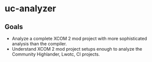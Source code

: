 # uc-analyzer

## Goals

* Analyze a complete XCOM 2 mod project with more sophisticated analysis than the compiler.
* Understand XCOM 2 mod project setups enough to analyze the Community Highlander, Lwotc, CI
  projects.